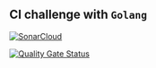 ## CI challenge with `Golang`

[![SonarCloud](https://sonarcloud.io/images/project_badges/sonarcloud-white.svg)](https://sonarcloud.io/summary/new_code?id=go-ci-challenge)

[![Quality Gate Status](https://sonarcloud.io/api/project_badges/measure?project=go-ci-challenge&metric=alert_status)](https://sonarcloud.io/summary/new_code?id=go-ci-challenge)
